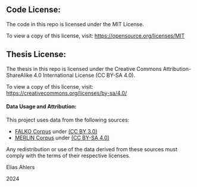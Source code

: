 ## Code License:
The code in this repo is licensed under the MIT License.

To view a copy of this license, visit: https://opensource.org/licenses/MIT


## Thesis License:
The thesis in this repo is licensed under the Creative Commons Attribution-ShareAlike 4.0 International License (CC BY-SA 4.0).

To view a copy of this license, visit: https://creativecommons.org/licenses/by-sa/4.0/

#### Data Usage and Attribution:
This project uses data from the following sources:

- [FALKO Corpus](https://www.linguistik.hu-berlin.de/de/institut/professuren/korpuslinguistik/forschung/falko) under [(CC BY 3.0)](https://creativecommons.org/licenses/by/3.0/deed.en)
- [MERLIN Corpus](https://www.merlin-platform.eu) under [(CC BY-SA 4.0)](https://creativecommons.org/licenses/by-sa/4.0/)

Any redistribution or use of the data derived from these sources must comply with the terms of their respective licenses.

Elias Ahlers

2024